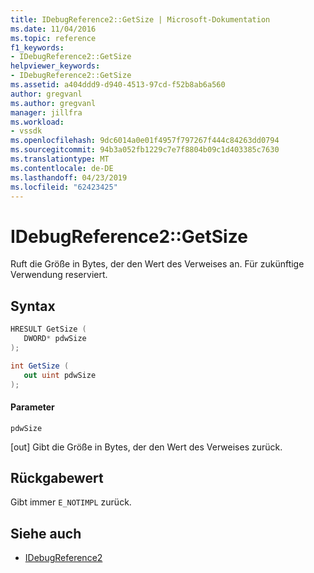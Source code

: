 ```yaml
---
title: IDebugReference2::GetSize | Microsoft-Dokumentation
ms.date: 11/04/2016
ms.topic: reference
f1_keywords:
- IDebugReference2::GetSize
helpviewer_keywords:
- IDebugReference2::GetSize
ms.assetid: a404ddd9-d940-4513-97cd-f52b8ab6a560
author: gregvanl
ms.author: gregvanl
manager: jillfra
ms.workload:
- vssdk
ms.openlocfilehash: 9dc6014a0e01f4957f797267f444c84263dd0794
ms.sourcegitcommit: 94b3a052fb1229c7e7f8804b09c1d403385c7630
ms.translationtype: MT
ms.contentlocale: de-DE
ms.lasthandoff: 04/23/2019
ms.locfileid: "62423425"
---
```

# <a name="idebugreference2getsize"></a>IDebugReference2::GetSize
Ruft die Größe in Bytes, der den Wert des Verweises an. Für zukünftige Verwendung reserviert.

## <a name="syntax"></a>Syntax

```cpp
HRESULT GetSize ( 
   DWORD* pdwSize
);
```

```csharp
int GetSize ( 
   out uint pdwSize
);
```

#### <a name="parameters"></a>Parameter
 `pdwSize`

 [out] Gibt die Größe in Bytes, der den Wert des Verweises zurück.

## <a name="return-value"></a>Rückgabewert
 Gibt immer `E_NOTIMPL` zurück.

## <a name="see-also"></a>Siehe auch
- [IDebugReference2](../../../extensibility/debugger/reference/idebugreference2.md)